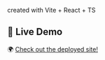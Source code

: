 created with Vite + React + TS
## 🎯 **Live Demo**
🌍 [Check out the deployed site!](https://kingslayer458.github.io/REACTER-KINGPLAY-VIDEOSTREAMERO/)  
